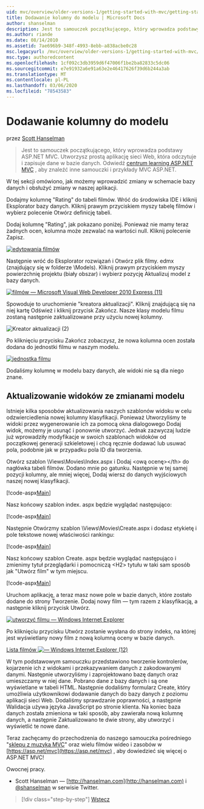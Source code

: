 ```yaml
---
uid: mvc/overview/older-versions-1/getting-started-with-mvc/getting-started-with-mvc-part8
title: Dodawanie kolumny do modelu | Microsoft Docs
author: shanselman
description: Jest to samouczek początkującego, który wprowadza podstawy ASP.NET MVC. Utwórz prostą aplikację sieci Web, która odczytuje i zapisuje dane w bazie danych.
ms.author: riande
ms.date: 08/14/2010
ms.assetid: 7ae696b9-348f-4993-8ebb-a838acbe0c28
msc.legacyurl: /mvc/overview/older-versions-1/getting-started-with-mvc/getting-started-with-mvc-part8
msc.type: authoredcontent
ms.openlocfilehash: 1cf092c3db3959d6f47006f1be2ba82833c5dc06
ms.sourcegitcommit: e7e91932a6e91a63e2e46417626f39d6b244a3ab
ms.translationtype: MT
ms.contentlocale: pl-PL
ms.lasthandoff: 03/06/2020
ms.locfileid: "78543583"
---
```

# <a name="adding-a-column-to-the-model"></a>Dodawanie kolumny do modelu

przez [Scott Hanselman](https://github.com/shanselman)

> Jest to samouczek początkującego, który wprowadza podstawy ASP.NET MVC. Utworzysz prostą aplikację sieci Web, która odczytuje i zapisuje dane w bazie danych. Odwiedź [centrum learning ASP.NET MVC](../../../index.md) , aby znaleźć inne samouczki i przykłady MVC ASP.NET.

W tej sekcji omówiono, jak możemy wprowadzić zmiany w schemacie bazy danych i obsłużyć zmiany w naszej aplikacji.

Dodajmy kolumnę "Rating" do tabeli filmów. Wróć do środowiska IDE i kliknij Eksplorator bazy danych. Kliknij prawym przyciskiem myszy tabelę filmów i wybierz polecenie Otwórz definicję tabeli.

Dodaj kolumnę "Rating", jak pokazano poniżej. Ponieważ nie mamy teraz żadnych ocen, kolumna może zezwalać na wartości null. Kliknij polecenie Zapisz.

[![edytowania filmów](getting-started-with-mvc-part8/_static/image2.png)](getting-started-with-mvc-part8/_static/image1.png)

Następnie wróć do Eksplorator rozwiązań i Otwórz plik filmy. edmx (znajdujący się w folderze \Models). Kliknij prawym przyciskiem myszy powierzchnię projektu (biały obszar) i wybierz pozycję Aktualizuj model z bazy danych.

[![filmów — Microsoft Visual Web Developer 2010 Express (11)](getting-started-with-mvc-part8/_static/image4.png)](getting-started-with-mvc-part8/_static/image3.png)

Spowoduje to uruchomienie "kreatora aktualizacji". Kliknij znajdującą się na niej kartę Odśwież i kliknij przycisk Zakończ. Nasze klasy modelu filmu zostaną następnie zaktualizowane przy użyciu nowej kolumny.

![Kreator aktualizacji (2)](getting-started-with-mvc-part8/_static/image5.png)

Po kliknięciu przycisku Zakończ zobaczysz, że nowa kolumna ocen została dodana do jednostki filmu w naszym modelu.

[![jednostka filmu](getting-started-with-mvc-part8/_static/image7.png)](getting-started-with-mvc-part8/_static/image6.png)

Dodaliśmy kolumnę w modelu bazy danych, ale widoki nie są dla niego znane.

## <a name="update-views-with-model-changes"></a>Aktualizowanie widoków ze zmianami modelu

Istnieje kilka sposobów aktualizowania naszych szablonów widoku w celu odzwierciedlenia nowej kolumny klasyfikacji. Ponieważ Utworzyliśmy te widoki przez wygenerowanie ich za pomocą okna dialogowego Dodaj widok, możemy je usunąć i ponownie utworzyć. Jednak zazwyczaj ludzie już wprowadziły modyfikacje w swoich szablonach widoków od początkowej generacji szkieletowej i chcą ręcznie dodawać lub usuwać pola, podobnie jak w przypadku pola ID dla tworzenia.

Otwórz szablon \Views\Movies\Index.aspx i Dodaj &lt;ową ocenę&gt;&lt;/th&gt; do nagłówka tabeli filmów. Dodano mnie po gatunku. Następnie w tej samej pozycji kolumny, ale mniej więcej, Dodaj wiersz do danych wyjściowych naszej nowej klasyfikacji.

[!code-aspx[Main](getting-started-with-mvc-part8/samples/sample1.aspx)]

Nasz końcowy szablon index. aspx będzie wyglądać następująco:

[!code-aspx[Main](getting-started-with-mvc-part8/samples/sample2.aspx)]

Następnie Otwórzmy szablon \Views\Movies\Create.aspx i dodasz etykietę i pole tekstowe nowej właściwości rankingu:

[!code-aspx[Main](getting-started-with-mvc-part8/samples/sample3.aspx)]

Nasz końcowy szablon Create. aspx będzie wyglądać następująco i zmienimy tytuł przeglądarki i pomocniczą &lt;H2&gt; tytułu w taki sam sposób jak "Utwórz film" w tym miejscu.

[!code-aspx[Main](getting-started-with-mvc-part8/samples/sample4.aspx)]

Uruchom aplikację, a teraz masz nowe pole w bazie danych, które zostało dodane do strony Tworzenie. Dodaj nowy film — tym razem z klasyfikacją, a następnie kliknij przycisk Utwórz.

[![utworzyć filmu — Windows Internet Explorer](getting-started-with-mvc-part8/_static/image9.png)](getting-started-with-mvc-part8/_static/image8.png)

Po kliknięciu przycisku Utwórz zostanie wysłana do strony indeks, na której jest wyświetlany nowy film z nową kolumną oceny w bazie danych.

[Lista filmów ![— Windows Internet Explorer (12)](getting-started-with-mvc-part8/_static/image11.png)](getting-started-with-mvc-part8/_static/image10.png)

W tym podstawowym samouczku przedstawiono tworzenie kontrolerów, kojarzenie ich z widokami i przekazywaniem danych z zakodowanymi danymi. Następnie utworzyliśmy i zaprojektowano bazę danych oraz umieszczamy w niej dane. Pobrano dane z bazy danych i są one wyświetlane w tabeli HTML. Następnie dodaliśmy formularz Create, który umożliwia użytkownikowi dodawanie danych do bazy danych z poziomu aplikacji sieci Web. Dodaliśmy sprawdzanie poprawności, a następnie Walidacja używa języka JavaScript po stronie klienta. Na koniec baza danych została zmieniona w taki sposób, aby zawierała nową kolumnę danych, a następnie Zaktualizowano te dwie strony, aby utworzyć i wyświetlić te nowe dane.

Teraz zachęcamy do przechodzenia do naszego samouczka pośredniego "[sklepu z muzyką MVC](../../older-versions/mvc-music-store/mvc-music-store-part-1.md)" oraz wielu filmów wideo i zasobów w [https://asp.net/mvc](https://asp.net/mvc) , aby dowiedzieć się więcej o ASP.NET MVC!

Owocnej pracy.

- Scott Hanselman — [http://hanselman.com](http://hanselman.com) i [@shanselman](http://twitter.com/shanselman) w serwisie Twitter.

> [!div class="step-by-step"]
> [Wstecz](getting-started-with-mvc-part7.md)
